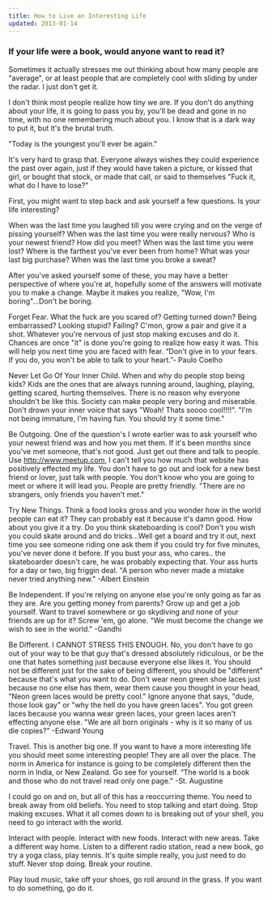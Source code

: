 ```yaml
---
title: How to Live an Interesting Life
updated: 2013-01-14
---
```


### If your life were a book, would anyone want to read it?

Sometimes it actually stresses me out thinking about how many people are "average", or at least people that are completely cool with sliding by under the radar. I just don't get it. 

I don't think most people realize how tiny we are. If you don't do anything about your life, it is going to pass you by, you'll be dead and gone in no time, with no one remembering much about you. I know that is a dark way to put it, but it's the brutal truth.

"Today is the youngest you'll ever be again."

It's very hard to grasp that. Everyone always wishes they could experience the past over again, just if they would have taken a picture, or kissed that girl, or bought that stock, or made that call, or said to themselves "Fuck it, what do I have to lose?"

First, you might want to step back and ask yourself a few questions. Is your life interesting? 

When was the last time you laughed till you were crying and on the verge of pissing yourself?
When was the last time you were really nervous?
Who is your newest friend? How did you meet?
When was the last time you were lost?
Where is the farthest you've ever been from home?
What was your last big purchase?
When was the last time you broke a sweat?

After you've asked yourself some of these, you may have a better perspective of where you're at, hopefully some of the answers will motivate you to make a change. Maybe it makes you realize, "Wow, I'm boring"...Don't be boring.

Forget Fear. What the fuck are you scared of? Getting turned down? Being embarrassed? Looking stupid? Failing? C'mon, grow a pair and give it a shot. Whatever you're nervous of just stop making excuses and do it. Chances are once "it" is done you're going to realize how easy it was. This will help you next time you are faced with fear. “Don't give in to your fears. If you do, you won't be able to talk to your heart.”- Paulo Coelho

Never Let Go Of Your Inner Child. When and why do people stop being kids? Kids are the ones that are always running around, laughing, playing, getting scared, hurting themselves. There is no reason why everyone shouldn't be like this. Society can make people very boring and miserable. Don't drown your inner voice that says "Woah! Thats soooo cool!!!!". "I'm not being immature, I'm having fun. You should try it some time."

Be Outgoing. One of the question's I wrote earlier was to ask yourself who your newest friend was and how you met them. If it's been months since you've met someone, that's not good. Just get out there and talk to people. Use http://www.meetup.com, I can't tell you how much that website has positively effected my life. You don't have to go out and look for a new best friend or lover, just talk with people. You don't know who you are going to meet or where it will lead you. People are pretty friendly. "There are no strangers, only friends you haven't met."

Try New Things. Think a food looks gross and you wonder how in the world people can eat it? They can probably eat it because it's damn good. How about you give it a try. Do you think skateboarding is cool? Don't you wish you could skate around and do tricks...Well get a board and try it out, next time you see someone riding one ask them if you could try for five minutes, you've never done it before. If you bust your ass, who cares.. the skateboarder doesn't care, he was probably expecting that. Your ass hurts for a day or two, big friggin deal. "A person who never made a mistake never tried anything new." -Albert Einstein

Be Independent. If you're relying on anyone else you're only going as far as they are. Are you getting money from parents? Grow up and get a job yourself. Want to travel somewhere or go skydiving and none of your friends are up for it? Screw 'em, go alone. "We must become the change we wish to see in the world." -Gandhi

Be Different. I CANNOT STRESS THIS ENOUGH. No, you don't have to go out of your way to be that guy that's dressed absolutely ridiculous, or be the one that hates something just because everyone else likes it. You should not be different just for the sake of being different, you should be "different" because that's what you want to do. Don't wear neon green shoe laces just because no one else has them, wear them cause you thought in your head, "Neon green laces would be pretty cool." Ignore anyone that says, "dude, those look gay" or "why the hell do you have green laces". You got green laces because you wanna wear green laces, your green laces aren't effecting anyone else. "We are all born originals - why is it so many of us die copies?" -Edward Young

Travel. This is another big one. If you want to have a more interesting life you should meet some interesting people! They are all over the place. The norm in America for instance is going to be completely different then the norm in India, or New Zealand. Go see for yourself.  “The world is a book and those who do not travel read only one page.” -St. Augustine

I could go on and on, but all of this has a reoccurring theme. You need to break away from old beliefs. You need to stop talking and start doing. Stop making excuses. What it all comes down to is breaking out of your shell, you need to go interact with the world.

Interact with people. Interact with new foods. Interact with new areas. Take a different way home. Listen to a different radio station, read a new book, go try a yoga class, play tennis. It's quite simple really, you just need to do stuff. Never stop doing. Break your routine.

Play loud music, take off your shoes, go roll around in the grass. If you want to do something, go do it.
